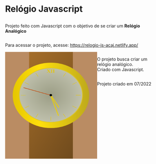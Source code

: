 # Relógio Javascript

##
Projeto feito com Javascript com o objetivo de se criar um <b>Relógio Analógico</b>

##

Para acessar o projeto, acesse:
https://relogio-js-acaj.netlify.app/



<a href="url"><img src="https://github.com/alexandre-jr-94/Relogio/blob/main/relogio.PNG?raw=true" align="left" height="350" width="300" ></a> 

##

O projeto busca criar um relógio analógico. </br>
Criado com Javascript.

##


Projeto criado em 07/2022

##
